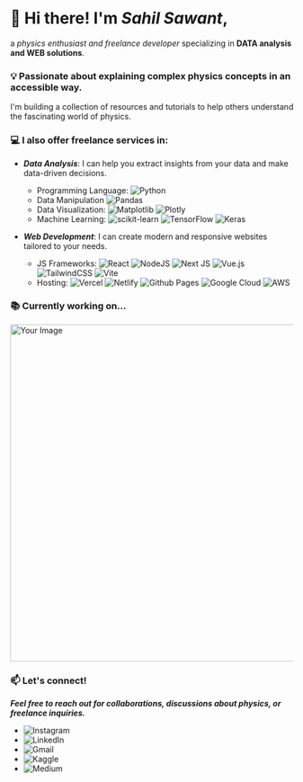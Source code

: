 # 👋 Hi there! I'm ***Sahil Sawant***, 
a _physics enthusiast and freelance developer_ 
specializing in **DATA analysis and WEB solutions**.

### 💡 Passionate about explaining complex physics concepts in an accessible way.  
I'm building a collection of resources and tutorials to help others understand the fascinating world of physics.

### 💻 I also offer freelance services in:
*   **_Data Analysis_**:  I can help you extract insights from your data and make data-driven decisions.
    *   Programming Language: ![Python](https://img.shields.io/badge/python-3670A0?style=for-the-badge&logo=python&logoColor=ffdd54)
    *   Data Manipulation ![Pandas](https://img.shields.io/badge/pandas-%23150458.svg?style=for-the-badge&logo=pandas&logoColor=white)
    *   Data Visualization:  ![Matplotlib](https://img.shields.io/badge/Matplotlib-%23ffffff.svg?style=for-the-badge&logo=Matplotlib&logoColor=black) ![Plotly](https://img.shields.io/badge/Plotly-%233F4F75.svg?style=for-the-badge&logo=plotly&logoColor=white)
    *   Machine Learning: ![scikit-learn](https://img.shields.io/badge/scikit--learn-%23F7931E.svg?style=for-the-badge&logo=scikit-learn&logoColor=white) ![TensorFlow](https://img.shields.io/badge/TensorFlow-%23FF6F00.svg?style=for-the-badge&logo=TensorFlow&logoColor=white)  ![Keras](https://img.shields.io/badge/Keras-%23D00000.svg?style=for-the-badge&logo=Keras&logoColor=white)
        
*   **_Web Development_**: I can create modern and responsive websites tailored to your needs.
    *   JS Frameworks: ![React](https://img.shields.io/badge/react-%2320232a.svg?style=for-the-badge&logo=react&logoColor=%2361DAFB) ![NodeJS](https://img.shields.io/badge/node.js-6DA55F?style=for-the-badge&logo=node.js&logoColor=white) 
    ![Next JS](https://img.shields.io/badge/Next-black?style=for-the-badge&logo=next.js&logoColor=white) ![Vue.js](https://img.shields.io/badge/vuejs-%2335495e.svg?style=for-the-badge&logo=vuedotjs&logoColor=%234FC08D) 
    ![TailwindCSS](https://img.shields.io/badge/tailwindcss-%2338B2AC.svg?style=for-the-badge&logo=tailwind-css&logoColor=white) 	![Vite](https://img.shields.io/badge/vite-%23646CFF.svg?style=for-the-badge&logo=vite&logoColor=white)
    *   Hosting: ![Vercel](https://img.shields.io/badge/vercel-%23000000.svg?style=for-the-badge&logo=vercel&logoColor=white) ![Netlify](https://img.shields.io/badge/netlify-%23000000.svg?style=for-the-badge&logo=netlify&logoColor=#00C7B7) ![Github Pages](https://img.shields.io/badge/github%20pages-121013?style=for-the-badge&logo=github&logoColor=white) ![Google Cloud](https://img.shields.io/badge/GoogleCloud-%234285F4.svg?style=for-the-badge&logo=google-cloud&logoColor=white)	![AWS](https://img.shields.io/badge/AWS-%23FF9900.svg?style=for-the-badge&logo=amazon-aws&logoColor=white) 

### 📚 Currently working on...

<img src="https://github.com/user-attachments/assets/f7897816-2933-44f2-a638-cb7946ccf8cb" alt="Your Image" style="width: 600px;">

### 📫 Let's connect!  
_**Feel free to reach out for collaborations, discussions about physics, or freelance inquiries.**_
* ![Instagram](https://img.shields.io/badge/Instagram-%23E4405F.svg?style=for-the-badge&logo=Instagram&logoColor=white) 
* ![LinkedIn](https://img.shields.io/badge/linkedin-%230077B5.svg?style=for-the-badge&logo=linkedin&logoColor=white)
* ![Gmail](https://img.shields.io/badge/Gmail-D14836?style=for-the-badge&logo=gmail&logoColor=white)
* ![Kaggle](https://img.shields.io/badge/Kaggle-035a7d?style=for-the-badge&logo=kaggle&logoColor=white)
* ![Medium](https://img.shields.io/badge/Medium-12100E?style=for-the-badge&logo=medium&logoColor=white)
